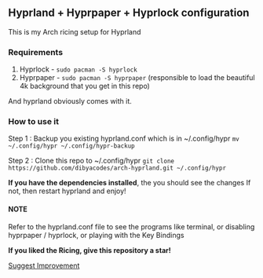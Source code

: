 ## Hyprland + Hyprpaper + Hyprlock configuration
This is my Arch ricing setup for Hyprland

### Requirements

1. Hyprlock - `sudo pacman -S hyprlock`
2. Hyprpaper - `sudo pacman -S hyprpaper` (responsible to load the beautiful 4k background that you get in this repo)

And hyprland obviously comes with it.

### How to use it

Step 1 : Backup you existing hyprland.conf which is in ~/.config/hypr
`mv ~/.config/hypr ~/.config/hypr-backup`

Step 2 : Clone this repo to ~/.config/hypr 
`git clone https://github.com/dibyacodes/arch-hyprland.git ~/.config/hypr`

**If you have the dependencies installed**, the you should see the changes
If not, then restart hyprland and enjoy!

#### NOTE 
Refer to the hyprland.conf file to see the programs like terminal, or disabling hyprpaper / hyprlock, or playing with the Key Bindings

**If you liked the Ricing, give this repository a star!**

[Suggest Improvement](https://x.com/dibyacodes)
